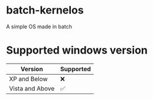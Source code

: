 # batch-kernelos
A simple OS made in batch
# Supported windows version

| Version          | Supported            |
| -------          | ------------------   |
| XP and Below     | :x:                  |
| Vista and Above  | :white_check_mark:   |
